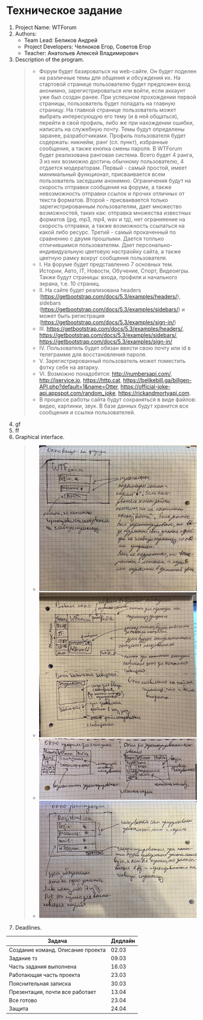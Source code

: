 # Техническое задание

1. Project Name: WTForum
2. Authors:
    - Team Lead: Беликов Андрей
    - Project Developers: Челноков Егор, Советов Егор
    - Teacher: Анатольев Алексей Владимирович
3. Description of the program.
      >- Форум будет базироваться на web-сайте. Он будет поделен на различные темы для общения и обсуждения их.
      На стартовой странице пользователю будет предложен вход анонимно, зарегистрироваться или войти, если аккаунт уже был создан ранее.
      При успешном прохождении первой страницы, пользователь будет попадать на главную страницу.
      На главной странице пользователь может выбрать интересующую его тему (и в ней общаться),
      перейти в свой профиль, либо же при нахождении ошибки, написать на служебную почту.
      Темы будут определены заранее, разработчиками.
      Профиль пользователя будет содержать: никнейм, ранг (сл. пункт), избранные сообщения, а также кнопка смены пароля.
      В WTForum будет реализована ранговая система. Всего будет 4 ранга, 3 из них возможно достичь обычному пользователю,
      4 отдается модераторам. Первый - самый простой, имеет минимальный функционал, присваивается всем пользователь заседшим анонимно.
      Ограничения будут на скорость отправки сообщения на форуме, а также невозможность отправки ссылок и прочих отличных от текста форматов.
      Второй - присваивается только зарегистрированным пользователям, дает множество возможностей, таких как:
      отправка множества известных форматов (jpg, mp3, mp4, wav и тд), нет огранияение на скорость отправки,
      а также возможность ссылаться на какой либо ресурс. Третий - самый прокаченный по сравнению с двумя прошлыми.
      Дается толлько отличившимся пользователям. Дает персонально-индивидуальную цветовую настраойку сайта,
      а также цветную рамку вокруг сообщения пользователя.
      >- I. На форуме будет представленно 7 основных тем. Истории, Авто, IT, Новости, Обучение, Спорт, Видеоигры. Также будут страницы:
      входа, профиля и начального экрана, т.е. 10 страниц.
      >- II. На сайте будет реализована headers (https://getbootstrap.com/docs/5.3/examples/headers/),
      sidebars (https://getbootstrap.com/docs/5.3/examples/sidebars/) и может быть регистрация (https://getbootstrap.com/docs/5.3/examples/sign-in/)
      >- III. https://getbootstrap.com/docs/5.3/examples/headers/, https://getbootstrap.com/docs/5.3/examples/sidebars/,
      https://getbootstrap.com/docs/5.3/examples/sign-in/
      >- IV. Пользователь будет обязан ввести свою почту или id в телеграмме для восстановления пароля.
      >- V. Зарегистрированный пользователь может поместить фотку себе на автарку.
      >- VI. Возможно понадобятся: http://numbersapi.com/, http://jservice.io, https://http.cat,
      https://belikebill.ga/billgen-API.php?default=1&name=Otter, https://official-joke-api.appspot.com/random_joke,
      https://rickandmortyapi.com.
      >- В процессе работы сайта будут сохраняться в виде файлов: видео, картинки, звук. 
      В базе данных будут хранится все сообщения и ссылки пользователей.
4. gf
5. ff
6. Graphical interface.
      >- ![](../images/Login_window.jpg)
      >- ![](../images/Main_and_WriteMess_windows.jpg)
      >- ![](../images/Profile_window.jpg)
      >- ![](../images/Registration_window.jpg)
7. Deadlines.

| Задача                            | Дедлайн |
|-----------------------------------|---------|
| Создание команд. Описание проекта | 02.03   |
| Задание тз                        | 09.03   |
| Часть задания выполнена           | 16.03   |
| Работающая часть проекта          | 23.03   |
| Пояснительная записка             | 30.03   |
| Презентация, почти все работает   | 13.04   |
| Все готово                        | 23.04   |
| Защита                            | 24.04   |
